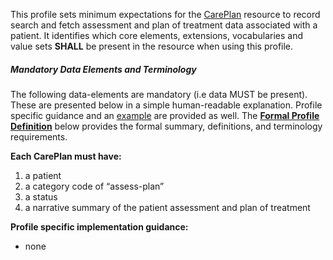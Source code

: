 This profile sets minimum expectations for the [CarePlan] resource to record search and fetch assessment and plan of treatment data associated with a patient. It identifies which core elements, extensions, vocabularies and value sets **SHALL** be present in the resource when using this profile.


##### Mandatory Data Elements and Terminology


The following data-elements are mandatory (i.e data MUST be present). These are presented below in a simple human-readable explanation.  Profile specific guidance and an [example](#example) are provided as well.  The [**Formal Profile Definition**](#profile) below provides the  formal summary, definitions, and  terminology requirements.  

**Each CarePlan must have:**


1.  a patient
1.  a category code of “assess-plan”
1.  a status
1.  a narrative summary of the patient assessment and plan of treatment


**Profile specific implementation guidance:**

* none

[CarePlan]: http://hl7-fhir.github.io/careplan.html